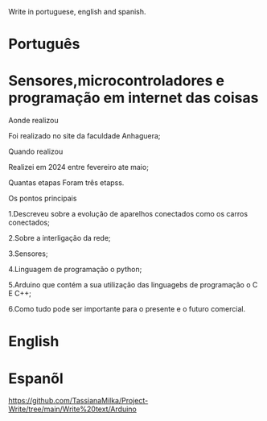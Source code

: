  Write in portuguese, english and spanish.

# Português

# Sensores,microcontroladores e programação em internet das coisas

Aonde realizou

Foi realizado no site da faculdade  Anhaguera;

Quando realizou 

Realizei em 2024 entre fevereiro ate maio;

Quantas etapas 
Foram três etapss.


Os pontos principais 

1.Descreveu sobre a evolução de aparelhos conectados  como os carros conectados;

2.Sobre a interligação da rede;

3.Sensores;

4.Linguagem de programação o python;

5.Arduino que contém a sua utilização das linguagebs de programação o C E C++;

6.Como tudo pode ser importante para o presente e o futuro comercial.



# English 


# Espanõl 



https://github.com/TassianaMilka/Project-Write/tree/main/Write%20text/Arduino

